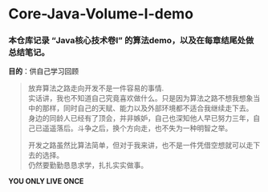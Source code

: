 # Core-Java-Volume-I-demo

### 本仓库记录 “Java核心技术卷I” 的算法demo，以及在每章结尾处做总结笔记。

**目的**：供自己学习回顾

> 放弃算法之路走向开发不是一件容易的事情.  
> 实话讲，我也不知道自己究竟喜欢做什么。只是因为算法之路不想我想象当中的那样，同时自己的天赋、能力以及外部环境都不适合我继续走下去。  
> 身边的同龄人已经有了顶会，并非嫉妒，自己也深知他人早已努力三年，自己已遥遥落后。斗争之后，换个方向走，也不失为一种明智之举。  
> 
> 开发之路虽然比算法简单，但对于我来讲，也不是一件凭借空想就可以走下去的选择。  
> 仍然要勤勤恳恳求学，扎扎实实做事。  

**YOU ONLY LIVE ONCE**